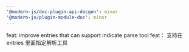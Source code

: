 ```yaml
---
'@modern-js/doc-plugin-api-docgen': minor
'@modern-js/plugin-module-doc': minor
---
```


feat: improve entries that can support indicate parse tool
feat： 支持在 entries 里面指定解析工具
